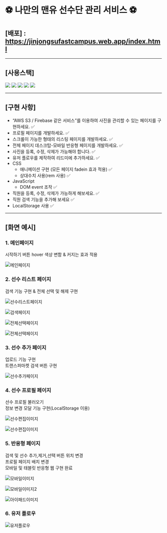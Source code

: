 # ⚽ 나만의 맨유 선수단 관리 서비스 ⚽

## [배포] :  https://jinjongsufastcampus.web.app/index.html
***

## [사용스택]
<img src="https://img.shields.io/badge/HTML5-E34F26?style=flat-square&logo=html5&logoColor=white"/>
<img src="https://img.shields.io/badge/CSS3-1572B6?style=flat-square&logo=css3&logoColor=white"/>
<img src="https://img.shields.io/badge/JavaScript-F7DF1E?style=flat-square&logo=javascript&logoColor=black"/>
<img src="https://img.shields.io/badge/Visual Studio Code-007ACC?style=flat-square&logo=Visual Studio Code&logoColor=white"/>
<img src="https://img.shields.io/badge/Firebase-FFCA28?style=flat-square&logo=firebase&logoColor=black"/>

***
## [구현 사항]
* “AWS S3 / Firebase 같은 서비스”를 이용하여 사진을 관리할 수 있는 페이지를 구현하세요.  ✅
* 프로필 페이지를 개발하세요. ✅
* 스크롤이 가능한 형태의 리스팅 페이지를 개발하세요. ✅
* 전체 페이지 데스크탑-모바일 반응형 페이지를 개발하세요. ✅
* 사진을 등록, 수정, 삭제가 가능해야 합니다. ✅
* 유저 플로우를 제작하여 리드미에 추가하세요. ✅
* CSS
  * 애니메이션 구현 (모든 페이지 fadein 효과 적용) ✅
  * 상대수치 사용(rem 사용) ✅
* JavaScript
  * DOM event 조작 ✅
* 직원을 등록, 수정, 삭제가 가능하게 해보세요. ✅
* 직원 검색 기능을 추가해 보세요 ✅
* LocalStorage 사용 ✅
***
## [화면 예시]
### <b>1. 메인페이지 </b>
시작하기 버튼 hover  색상 변함 & 커지는 효과 적용

![메인페이지](./img/mainPage2.png)
### <b>2. 선수 리스트 페이지</b> 
검색 기능 구현 & 전체 선택 및 해제 구현

![선수리스트페이지](./img/listPage.png)

![검색페이지](./img/SearchPage.png)

![전체선택페이지](./img/AllSelected.png)

![전체선택페이지](./img/AllSelectPage.png)
### <b>3. 선수 추가 페이지</b> 
업로드 기능 구현 <br>
트랜스퍼마켓 검색 버튼 구현

![선수추가페이지](./img/UploadPage.png)

### <b>4. 선수 프로필 페이지</b>
선수 프로필 불러오기 <br>
정보 변경 모달 기능 구현(LocalStorage 이용)

![선수편집이미지](./img/ProfilePage.png)

![선수편집이미지](./img/EditModalPage.png)

### <b>5. 반응형 페이지</b>
검색 및 선수 추가,제거,선택 버튼 위치 변경 <br>
프로필 페이지 배치 변경 <br>
모바일 및 태블릿 반응형 웹 구현 완료


![모바일이미지](./img/MobilePage.png)

![모바일이미지2](./img/MobilePage2.png)

![아이패드이미지](./img/IpadPage.png)

### <b> 6. 유저 플로우 </b>

![유저플로우](./img/userFlow.drawio.png)
